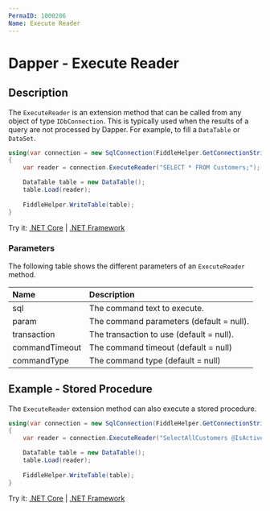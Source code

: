 ```yaml
---
PermaID: 1000206
Name: Execute Reader
---
```


# Dapper - Execute Reader

## Description

The `ExecuteReader` is an extension method that can be called from any object of type `IDbConnection`. This is typically used when the results of a query are not processed by Dapper. For example, to fill a `DataTable` or `DataSet`.

```csharp
using(var connection = new SqlConnection(FiddleHelper.GetConnectionStringSqlServer()))
{
    var reader = connection.ExecuteReader("SELECT * FROM Customers;");

    DataTable table = new DataTable();
    table.Load(reader);
            
    FiddleHelper.WriteTable(table);
}
```

Try it: [.NET Core](https://dotnetfiddle.net/BFGIVL) | [.NET Framework](https://dotnetfiddle.net/YekzFv)

### Parameters
The following table shows the different parameters of an `ExecuteReader` method.

| Name | Description |
| :--- | :---------- |
| sql            | The command text to execute. |
| param          | The command parameters (default = null). |
| transaction    | The transaction to use (default = null). |
| commandTimeout | The command timeout (default = null) |
| commandType    | The command type (default = null) |

## Example - Stored Procedure

The `ExecuteReader` extension method can also execute a stored procedure. 

```csharp
using(var connection = new SqlConnection(FiddleHelper.GetConnectionStringSqlServer()))
{
    var reader = connection.ExecuteReader("SelectAllCustomers @IsActive = @isActive", new {IsActive = true} );

    DataTable table = new DataTable();
    table.Load(reader);
            
    FiddleHelper.WriteTable(table);
}
```

Try it: [.NET Core](https://dotnetfiddle.net/c22ZGl) | [.NET Framework](https://dotnetfiddle.net/7TnXxm)
